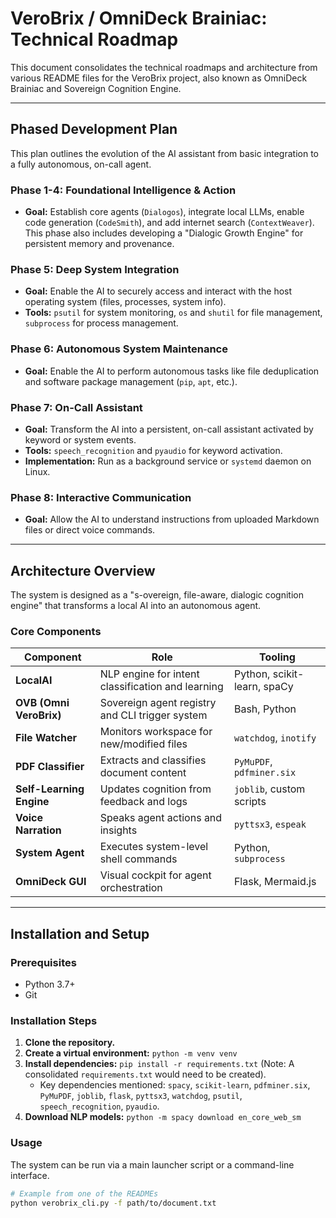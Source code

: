 # VeroBrix / OmniDeck Brainiac: Technical Roadmap

This document consolidates the technical roadmaps and architecture from various README files for the VeroBrix project, also known as OmniDeck Brainiac and Sovereign Cognition Engine.

---

## Phased Development Plan

This plan outlines the evolution of the AI assistant from basic integration to a fully autonomous, on-call agent.

### Phase 1-4: Foundational Intelligence & Action
- **Goal:** Establish core agents (`Dialogos`), integrate local LLMs, enable code generation (`CodeSmith`), and add internet search (`ContextWeaver`). This phase also includes developing a "Dialogic Growth Engine" for persistent memory and provenance.

### Phase 5: Deep System Integration
- **Goal:** Enable the AI to securely access and interact with the host operating system (files, processes, system info).
- **Tools:** `psutil` for system monitoring, `os` and `shutil` for file management, `subprocess` for process management.

### Phase 6: Autonomous System Maintenance
- **Goal:** Enable the AI to perform autonomous tasks like file deduplication and software package management (`pip`, `apt`, etc.).

### Phase 7: On-Call Assistant
- **Goal:** Transform the AI into a persistent, on-call assistant activated by keyword or system events.
- **Tools:** `speech_recognition` and `pyaudio` for keyword activation.
- **Implementation:** Run as a background service or `systemd` daemon on Linux.

### Phase 8: Interactive Communication
- **Goal:** Allow the AI to understand instructions from uploaded Markdown files or direct voice commands.

---

## Architecture Overview

The system is designed as a "s-overeign, file-aware, dialogic cognition engine" that transforms a local AI into an autonomous agent.

### Core Components

| Component | Role | Tooling |
|---|---|---|
| **LocalAI** | NLP engine for intent classification and learning | Python, scikit-learn, spaCy |
| **OVB (Omni VeroBrix)** | Sovereign agent registry and CLI trigger system | Bash, Python |
| **File Watcher** | Monitors workspace for new/modified files | `watchdog`, `inotify` |
| **PDF Classifier** | Extracts and classifies document content | `PyMuPDF`, `pdfminer.six` |
| **Self-Learning Engine**| Updates cognition from feedback and logs | `joblib`, custom scripts |
| **Voice Narration** | Speaks agent actions and insights | `pyttsx3`, `espeak` |
| **System Agent** | Executes system-level shell commands | Python, `subprocess` |
| **OmniDeck GUI** | Visual cockpit for agent orchestration | Flask, Mermaid.js |

---

## Installation and Setup

### Prerequisites
- Python 3.7+
- Git

### Installation Steps
1.  **Clone the repository.**
2.  **Create a virtual environment:** `python -m venv venv`
3.  **Install dependencies:** `pip install -r requirements.txt` (Note: A consolidated `requirements.txt` would need to be created).
    *   Key dependencies mentioned: `spacy`, `scikit-learn`, `pdfminer.six`, `PyMuPDF`, `joblib`, `flask`, `pyttsx3`, `watchdog`, `psutil`, `speech_recognition`, `pyaudio`.
4.  **Download NLP models:** `python -m spacy download en_core_web_sm`

### Usage
The system can be run via a main launcher script or a command-line interface.

```bash
# Example from one of the READMEs
python verobrix_cli.py -f path/to/document.txt
```
